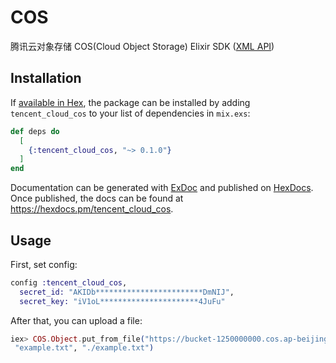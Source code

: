 # COS

腾讯云对象存储 COS(Cloud Object Storage) Elixir SDK ([XML API](https://cloud.tencent.com/document/product/436/7751))

## Installation

If [available in Hex](https://hex.pm/docs/publish), the package can be installed
by adding `tencent_cloud_cos` to your list of dependencies in `mix.exs`:

```elixir
def deps do
  [
    {:tencent_cloud_cos, "~> 0.1.0"}
  ]
end
```

Documentation can be generated with [ExDoc](https://github.com/elixir-lang/ex_doc)
and published on [HexDocs](https://hexdocs.pm). Once published, the docs can
be found at <https://hexdocs.pm/tencent_cloud_cos>.

## Usage

First, set config:

```elixir
config :tencent_cloud_cos,
  secret_id: "AKIDb************************DmNIJ",
  secret_key: "iV1oL**********************4JuFu"
```

After that, you can upload a file:

```elixir
iex> COS.Object.put_from_file("https://bucket-1250000000.cos.ap-beijing.myqcloud.com",
 "example.txt", "./example.txt")
```
